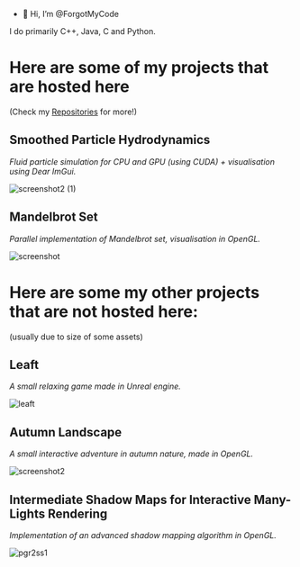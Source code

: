 - 👋 Hi, I’m @ForgotMyCode

I do primarily C++, Java, C and Python.

# Here are some of my projects that are hosted here

(Check my [Repositories](https://github.com/ForgotMyCode?tab=repositories) for more!)

## Smoothed Particle Hydrodynamics

*Fluid particle simulation for CPU and GPU (using CUDA) + visualisation using Dear ImGui.*

![screenshot2 (1)](https://github.com/ForgotMyCode/ForgotMyCode/assets/79061723/13137884-d5a5-4a95-b747-ef4ff4b6d83f)

## Mandelbrot Set

*Parallel implementation of Mandelbrot set, visualisation in OpenGL.*

![screenshot](https://github.com/ForgotMyCode/ForgotMyCode/assets/79061723/a847f2d2-a644-4b6a-8cc1-6ab361bf92f9)

# Here are some my other projects that are not hosted here:

(usually due to size of some assets)

## Leaft

*A small relaxing game made in Unreal engine.*

![leaft](https://github.com/ForgotMyCode/ForgotMyCode/assets/79061723/94be00f8-e6ea-44dd-91e6-f9148c5556af)

## Autumn Landscape

*A small interactive adventure in autumn nature, made in OpenGL.*

![screenshot2](https://github.com/ForgotMyCode/ForgotMyCode/assets/79061723/09e5e5d0-bfb8-49e0-8e53-a36321eb92ec)

## Intermediate Shadow Maps for Interactive Many-Lights Rendering

*Implementation of an advanced shadow mapping algorithm in OpenGL.*

![pgr2ss1](https://github.com/ForgotMyCode/ForgotMyCode/assets/79061723/6d00579c-182a-4e82-ab80-fdffa1f3905c)
